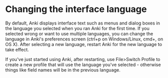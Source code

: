 # Changing the interface language

By default, Anki displays interface text such as menus and dialog boxes in the language you selected when you ran Anki for the first time. If you selected wrong or want to use multiple languages, you can change the language in Anki's preferences screen (ctrl+p on Windows/Linux, cmd+, on OS X). After selecting a new language, restart Anki for the new language to take effect.

If you've just started using Anki, after restarting, use File>Switch Profile to create a new profile that will use the language you've selected - otherwise things like field names will be in the previous language.
